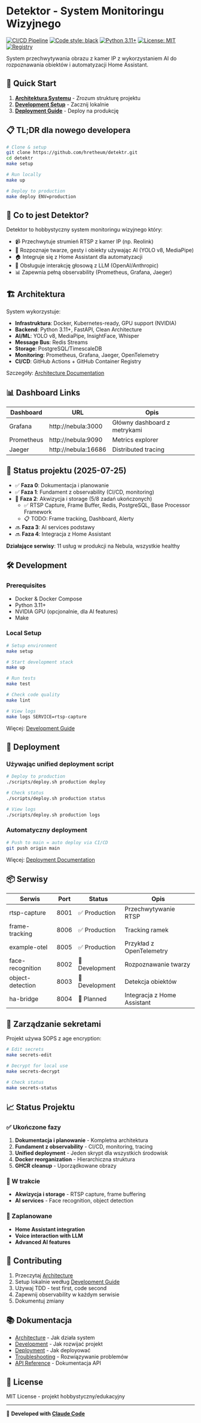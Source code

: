 # Detektor - System Monitoringu Wizyjnego

[![CI/CD Pipeline](https://github.com/hretheum/detektr/actions/workflows/main-pipeline.yml/badge.svg)](https://github.com/hretheum/detektr/actions/workflows/main-pipeline.yml)
[![Code style: black](https://img.shields.io/badge/code%20style-black-000000.svg)](https://github.com/psf/black)
[![Python 3.11+](https://img.shields.io/badge/python-3.11+-blue.svg)](https://www.python.org/downloads/)
[![License: MIT](https://img.shields.io/badge/License-MIT-yellow.svg)](https://opensource.org/licenses/MIT)
[![Registry](https://img.shields.io/badge/registry-ghcr.io%2Fhretheum%2Fdetektr-blue)](https://github.com/hretheum/detektr/packages)

System przechwytywania obrazu z kamer IP z wykorzystaniem AI do rozpoznawania obiektów i automatyzacji Home Assistant.

## 🚀 Quick Start

1. **[Architektura Systemu](docs/ARCHITECTURE.md)** - Zrozum strukturę projektu
2. **[Development Setup](docs/DEVELOPMENT.md)** - Zacznij lokalnie
3. **[Deployment Guide](docs/deployment/unified-deployment.md)** - Deploy na produkcję

## 📋 TL;DR dla nowego developera

```bash
# Clone & setup
git clone https://github.com/hretheum/detektr.git
cd detektr
make setup

# Run locally
make up

# Deploy to production
make deploy ENV=production
```

## 🎯 Co to jest Detektor?

Detektor to hobbystyczny system monitoringu wizyjnego który:
- 📹 Przechwytuje strumień RTSP z kamer IP (np. Reolink)
- 🤖 Rozpoznaje twarze, gesty i obiekty używając AI (YOLO v8, MediaPipe)
- 🏠 Integruje się z Home Assistant dla automatyzacji
- 🎤 Obsługuje interakcję głosową z LLM (OpenAI/Anthropic)
- 📊 Zapewnia pełną observability (Prometheus, Grafana, Jaeger)

## 🏗️ Architektura

System wykorzystuje:
- **Infrastruktura**: Docker, Kubernetes-ready, GPU support (NVIDIA)
- **Backend**: Python 3.11+, FastAPI, Clean Architecture
- **AI/ML**: YOLO v8, MediaPipe, InsightFace, Whisper
- **Message Bus**: Redis Streams
- **Storage**: PostgreSQL/TimescaleDB
- **Monitoring**: Prometheus, Grafana, Jaeger, OpenTelemetry
- **CI/CD**: GitHub Actions + GitHub Container Registry

Szczegóły: [Architecture Documentation](docs/ARCHITECTURE.md)

## 📊 Dashboard Links

| Dashboard | URL | Opis |
|-----------|-----|------|
| Grafana | http://nebula:3000 | Główny dashboard z metrykami |
| Prometheus | http://nebula:9090 | Metrics explorer |
| Jaeger | http://nebula:16686 | Distributed tracing |

## 🏃 Status projektu (2025-07-25)

- ✅ **Faza 0**: Dokumentacja i planowanie
- ✅ **Faza 1**: Fundament z observability (CI/CD, monitoring)
- 🚧 **Faza 2**: Akwizycja i storage (5/8 zadań ukończonych)
  - ✅ RTSP Capture, Frame Buffer, Redis, PostgreSQL, Base Processor Framework
  - 📋 TODO: Frame tracking, Dashboard, Alerty
- 🔜 **Faza 3**: AI services podstawy
- 🔜 **Faza 4**: Integracja z Home Assistant

**Działające serwisy**: 11 usług w produkcji na Nebula, wszystkie healthy

## 🛠️ Development

### Prerequisites

- Docker & Docker Compose
- Python 3.11+
- NVIDIA GPU (opcjonalnie, dla AI features)
- Make

### Local Setup

```bash
# Setup environment
make setup

# Start development stack
make up

# Run tests
make test

# Check code quality
make lint

# View logs
make logs SERVICE=rtsp-capture
```

Więcej: [Development Guide](docs/DEVELOPMENT.md)

## 🚀 Deployment

### Używając unified deployment script

```bash
# Deploy to production
./scripts/deploy.sh production deploy

# Check status
./scripts/deploy.sh production status

# View logs
./scripts/deploy.sh production logs
```

### Automatyczny deployment

```bash
# Push to main = auto deploy via CI/CD
git push origin main
```

Więcej: [Deployment Documentation](docs/deployment/unified-deployment.md)

## 📦 Serwisy

| Serwis | Port | Status | Opis |
|--------|------|--------|------|
| rtsp-capture | 8001 | ✅ Production | Przechwytywanie RTSP |
| frame-tracking | 8006 | ✅ Production | Tracking ramek |
| example-otel | 8005 | ✅ Production | Przykład z OpenTelemetry |
| face-recognition | 8002 | 🚧 Development | Rozpoznawanie twarzy |
| object-detection | 8003 | 🚧 Development | Detekcja obiektów |
| ha-bridge | 8004 | 📅 Planned | Integracja z Home Assistant |

## 🔐 Zarządzanie sekretami

Projekt używa SOPS z age encryption:

```bash
# Edit secrets
make secrets-edit

# Decrypt for local use
make secrets-decrypt

# Check status
make secrets-status
```

## 📈 Status Projektu

### ✅ Ukończone fazy

1. **Dokumentacja i planowanie** - Kompletna architektura
2. **Fundament z observability** - CI/CD, monitoring, tracing
3. **Unified deployment** - Jeden skrypt dla wszystkich środowisk
4. **Docker reorganization** - Hierarchiczna struktura
5. **GHCR cleanup** - Uporządkowane obrazy

### 🚧 W trakcie

- **Akwizycja i storage** - RTSP capture, frame buffering
- **AI services** - Face recognition, object detection

### 📅 Zaplanowane

- **Home Assistant integration**
- **Voice interaction with LLM**
- **Advanced AI features**

## 🤝 Contributing

1. Przeczytaj [Architecture](docs/ARCHITECTURE.md)
2. Setup lokalnie według [Development Guide](docs/DEVELOPMENT.md)
3. Używaj TDD - test first, code second
4. Zapewnij observability w każdym serwisie
5. Dokumentuj zmiany

## 📚 Dokumentacja

- [Architecture](docs/ARCHITECTURE.md) - Jak działa system
- [Development](docs/DEVELOPMENT.md) - Jak rozwijać projekt
- [Deployment](docs/deployment/unified-deployment.md) - Jak deployować
- [Troubleshooting](docs/TROUBLESHOOTING.md) - Rozwiązywanie problemów
- [API Reference](docs/api/) - Dokumentacja API

## 📝 License

MIT License - projekt hobbystyczny/edukacyjny

---

🤖 **Developed with [Claude Code](https://claude.ai/code)**
